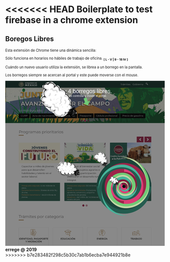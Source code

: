 <<<<<<< HEAD
Boilerplate to test firebase in a chrome extension
=======
<div>
  <h2> Boregos Libres </h2>
  <div style='font-size:.8em;'>
  <p> Esta extensión de Chrome tiene una dinámica sencilla:<p>
      Sólo funciona en horarios no hábiles de trabajo de oficina.  
      <sub><strong>[ L - V | 9 - 18 hr ]</strong></sub>
  </p>
  <p> 
   Cuándo un nuevo usuario utiliza la extensión, se librea a un borrego en la pantalla.
  </p>
    <p>
      Los borregos siempre se acercan al portal y este puede moverse con el mouse. 
    </p>
    <img src='./src/images/screenshot.png' style="max-height:'150px' width:auto;">
  </div>
  <strong>errege @ 2019 </strong>
</div>
>>>>>>> b7e283482f298c5b30c7ab1b6ecba7e944921b8e

